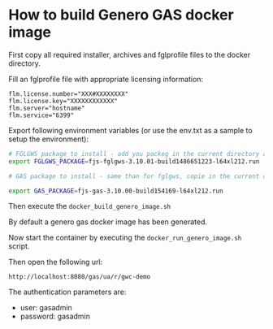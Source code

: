How to build Genero GAS docker image
====================================

First copy all required installer, archives and fglprofile
files to the docker directory.

Fill an fglprofile file with appropriate licensing information:

```
flm.license.number="XXX#XXXXXXXX"
flm.license.key="XXXXXXXXXXXX"
flm.server="hostname"
flm.service="6399"
```

Export following environment variables (or use the env.txt as a sample to setup the environment):

```bash
# FGLGWS package to install - add you packeg in the current directory and replace the name below
export FGLGWS_PACKAGE=fjs-fglgws-3.10.01-build1486651223-l64xl212.run

# GAS package to install - same than for fglgws, copie in the current directory and replace the name of the packeg below

export GAS_PACKAGE=fjs-gas-3.10.00-build154169-l64xl212.run
```

Then execute the `docker_build_genero_image.sh`

By default a genero gas docker image has been generated.

Now start the container by executing the `docker_run_genero_image.sh` script.

Then open the following url:

    http://localhost:8080/gas/ua/r/gwc-demo

The authentication parameters are:
  - user: gasadmin
  - password: gasadmin

